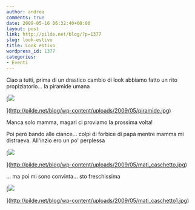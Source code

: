 ```yaml
---
author: andrea
comments: true
date: 2009-05-16 06:32:40+00:00
layout: post
link: http://pilde.net/blog/?p=1377
slug: look-estivo
title: Look estivo
wordpress_id: 1377
categories:
- Eventi
---
```


Ciao a tutti, prima di un drastico cambio di look abbiamo fatto un rito propiziatorio... la piramide umana

[![](http://pilde.net/blog/wp-content/uploads/2009/05/piramide.jpg)


](http://pilde.net/blog/wp-content/uploads/2009/05/piramide.jpg)




Manca solo mamma, magari ci proviamo la prossima volta!

Poi però bando alle ciance... colpi di forbice di papà mentre mamma mi distraeva. All'inzio ero un po' perplessa

[![](http://pilde.net/blog/wp-content/uploads/2009/05/mati_caschetto.jpg)


](http://pilde.net/blog/wp-content/uploads/2009/05/mati_caschetto.jpg)




... ma poi mi sono convinta... sto freschissima

[![](http://pilde.net/blog/wp-content/uploads/2009/05/mati_caschetto1.jpg)


](http://pilde.net/blog/wp-content/uploads/2009/05/mati_caschetto1.jpg)



